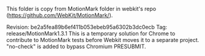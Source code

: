 This folder is copy from MotionMark folder in webkit's repo
(https://github.com/WebKit/MotionMark/).

Revision: be2a5fea89b6ef411b053ebeb95a6302b3dc0ecb
Tag: release/MotionMark1.3.1
This is a temporary solution for Chrome to contribute to MotionMark tests
before Webkit moves it to a separate project. "no-check" is added to bypass
Chromium PRESUBMIT.
